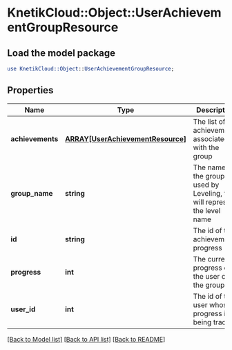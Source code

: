 # KnetikCloud::Object::UserAchievementGroupResource

## Load the model package
```perl
use KnetikCloud::Object::UserAchievementGroupResource;
```

## Properties
Name | Type | Description | Notes
------------ | ------------- | ------------- | -------------
**achievements** | [**ARRAY[UserAchievementResource]**](UserAchievementResource.md) | The list of achievements associated with the group | 
**group_name** | **string** | The name of the group.  If used by Leveling, this will represent the level name | 
**id** | **string** | The id of the achievement progress | [optional] 
**progress** | **int** | The current progress of the user on the group | 
**user_id** | **int** | The id of the user whose progress is being tracked | 

[[Back to Model list]](../README.md#documentation-for-models) [[Back to API list]](../README.md#documentation-for-api-endpoints) [[Back to README]](../README.md)


